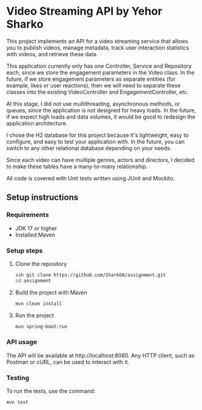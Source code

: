 # Video Streaming API by Yehor Sharko

This project implements an API for a video streaming service that allows you to publish videos, manage metadata, 
track user interaction statistics with videos, and retrieve these data.


This application currently only has one Controller, Service and Repository each, 
since we store the engagement parameters in the Video class. 
In the future, if we store engagement parameters as separate entities (for example, likes or user reactions), 
then we will need to separate these classes into the existing VideoController and EngagementController, etc.

At this stage, I did not use multithreading, asynchronous methods, or queues, 
since the application is not designed for heavy loads. 
In the future, if we expect high loads and data volumes, 
it would be good to redesign the application architecture.

I chose the H2 database for this project because it's lightweight, 
easy to configure, and easy to test your application with. 
In the future, you can switch to any other relational database depending on your needs.

Since each video can have multiple genres, actors and directors, 
I decided to make these tables have a many-to-many relationship.

All code is covered with Unit tests written using JUnit and Mockito.

## Setup instructions

### Requirements

- JDK 17 or higher
- Installed Maven

### Setup steps

1. Clone the repository
    ```sh
    ssh git clone https://github.com/SharkOA/assignment.git
    cd assignment
   
2. Build the project with Maven
    ```sh
   mvn clean install
   
3. Run the project
    ```sh
   mvn spring-boot:run
   
### API usage
The API will be available at http://localhost:8080. 
Any HTTP client, such as Postman or cURL, can be used to interact with it.

### Testing
To run the tests, use the command:
```sh
mvn test
